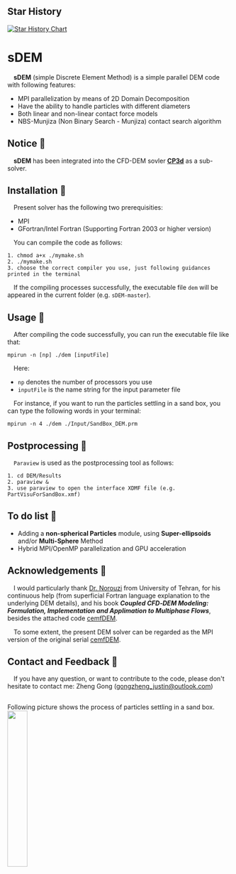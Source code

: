 ## Star History

[![Star History Chart](https://api.star-history.com/svg?repos=lfortran/lfortran&type=Date)](https://star-history.com/#lfortran/lfortran&Date)

# sDEM
&emsp;**sDEM** (simple Discrete Element Method) is a simple parallel DEM code with following features:

* MPI parallelization by means of 2D Domain Decomposition
* Have the ability to handle particles with different diameters
* Both linear and non-linear contact force models
* NBS-Munjiza (Non Binary Search - Munjiza) contact search algorithm

## Notice :newspaper: 
&emsp;**sDEM** has been integrated into the CFD-DEM sovler [**CP3d**](https://github.com/GongZheng-Justin/CP3d) as a sub-solver.

## Installation :briefcase:
&emsp;Present solver has the following two prerequisities:

* MPI
* GFortran/Intel Fortran (Supporting Fortran 2003 or higher version)

&emsp;You can compile the code as follows:
```
1. chmod a+x ./mymake.sh
2. ./mymake.sh
3. choose the correct compiler you use, just following guidances printed in the terminal
```
&emsp;If the compiling processes successfully, the executable file `dem` will be appeared in the current folder (e.g. `sDEM-master`).

## Usage :book:
&emsp;After compiling the code successfully, you can run the executable file like that:
```
mpirun -n [np] ./dem [inputFile]
```
&emsp;Here:
* `np` denotes the number of processors you use
* `inputFile` is the name string for the input parameter file  

&emsp;For instance, if you want to run the particles settling in a sand box, you can type the following words in your terminal:
```
mpirun -n 4 ./dem ./Input/SandBox_DEM.prm
```

## Postprocessing :space_invader:
&emsp;`Paraview` is used as the postprocessing tool as follows:
```
1. cd DEM/Results
2. paraview &
3. use paraview to open the interface XDMF file (e.g. PartVisuForSandBox.xmf)
```

## To do list :muscle:
* Adding a **non-spherical Particles** module, using **Super-ellipsoids** and/or **Multi-Sphere** Method
* Hybrid MPI/OpenMP parallelization and GPU acceleration  

## Acknowledgements :clap:
&emsp;I would particularly thank [Dr. Norouzi](https://www.researchgate.net/profile/Hamid-Norourzi) from University of Tehran, for his continuous help (from superficial Fortran language explanation to the underlying DEM details), and his book **_Coupled CFD‐DEM Modeling: Formulation, Implementation and Applimation to Multiphase Flows_**, besides the attached code [cemfDEM](https://github.com/hamidrezanorouzi/cemfDEM). 

&emsp;To some extent, the present DEM solver can be regarded as the MPI version of the original serial [cemfDEM](https://github.com/hamidrezanorouzi/cemfDEM).

## Contact and Feedback :email:
&emsp;If you have any question, or want to contribute to the code, please don't hesitate to contact me: Zheng Gong (gongzheng_justin@outlook.com)

##
Following picture shows the process of particles settling in a sand box.  
<img src="./doc/sandbox.gif" width="30%" height="30%" div align=center />
